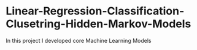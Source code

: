 # Linear-Regression-Classification-Clusetring-Hidden-Markov-Models
In this project I developed core Machine Learning Models
